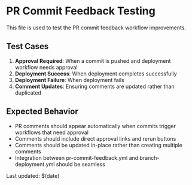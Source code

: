 # PR Commit Feedback Testing

This file is used to test the PR commit feedback workflow improvements.

## Test Cases

1. **Approval Required**: When a commit is pushed and deployment workflow needs approval
2. **Deployment Success**: When deployment completes successfully 
3. **Deployment Failure**: When deployment fails
4. **Comment Updates**: Ensuring comments are updated rather than duplicated

## Expected Behavior

- PR comments should appear automatically when commits trigger workflows that need approval
- Comments should include direct approval links and rerun buttons
- Comments should be updated in-place rather than creating multiple comments
- Integration between pr-commit-feedback.yml and branch-deployment.yml should be seamless

Last updated: $(date)